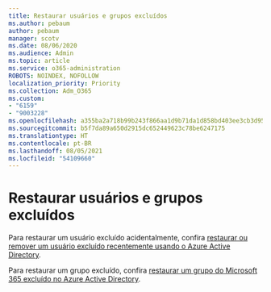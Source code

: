 ```yaml
---
title: Restaurar usuários e grupos excluídos
ms.author: pebaum
author: pebaum
manager: scotv
ms.date: 08/06/2020
ms.audience: Admin
ms.topic: article
ms.service: o365-administration
ROBOTS: NOINDEX, NOFOLLOW
localization_priority: Priority
ms.collection: Adm_O365
ms.custom:
- "6159"
- "9003228"
ms.openlocfilehash: a355ba2a718b99b243f866aa1d9b71da1d858bd403ee3cb3d95e06723eea83ab
ms.sourcegitcommit: b5f7da89a650d2915dc652449623c78be6247175
ms.translationtype: HT
ms.contentlocale: pt-BR
ms.lasthandoff: 08/05/2021
ms.locfileid: "54109660"
---
```

# <a name="restore-deleted-users-and-groups"></a>Restaurar usuários e grupos excluídos

Para restaurar um usuário excluído acidentalmente, confira [restaurar ou remover um usuário excluído recentemente usando o Azure Active Directory](https://docs.microsoft.com/azure/active-directory/fundamentals/active-directory-users-restore?context=azure/active-directory/users-groups-roles/context/ugr-context).

Para restaurar um grupo excluído, confira [restaurar um grupo do Microsoft 365 excluído no Azure Active Directory](https://docs.microsoft.com/azure/active-directory/users-groups-roles/groups-restore-deleted).